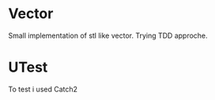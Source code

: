 # Vector
Small implementation of stl like vector. Trying TDD approche.
# UTest 
To test i used Catch2  